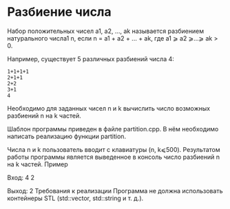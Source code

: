 # Разбиение числа

Набор положительных чисел a1, a2, ..., ak называется разбиением натурального числа1 n, если n = a1 + a2 + ... + ak, где a1 ⩾ a2 ⩾...⩾ ak > 0.

Например, существует 5 различных разбиений числа 4:

    1+1+1+1
    2+1+1
    2+2
    3+1
    4

Необходимо для заданных чисел n и k вычислить число возможных разбиений n на k частей.

Шаблон программы приведен в файле partition.cpp. В нём необходимо написать реализацию функции partition.

Числа n и k пользователь вводит с клавиатуры (n, k⩽500). Результатом работы программы является выведенное в консоль число разбиений n на k частей.
Пример

Вход: 4 2

Выход: 2
Требования к реализации
Программа не должна использовать контейнеры STL (std::vector, std::string и т. д.).
